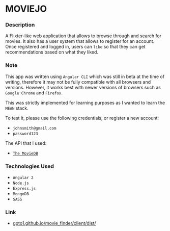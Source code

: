 # MOVIEJO

### Description
A Flixter-like web application that allows to browse through and search for movies. It also has a user system that allows to register for an account. Once registered and logged in, users can `like` so that they can get recommendations based on what they liked.

### Note
This app was written using `Angular CLI` which was still in beta at the time of writing, therefore it may not be fully compatible with all browsers and versions. However, it works best with newer versions of browsers such as `Google Chrome` and `Firefox`. 

This was strictly implemented for learning purposes as I wanted to learn the `MEAN` stack.

To test it, please use the following credentials, or register a new account:
* `johnsmith@gmail.com`
* `password123`

The API that I used:
* [`The MovieDB`](https://www.themoviedb.org)

### Technologies Used
* `Angular 2`
* `Node.js`
* `Express.js`
* `MongoDB`
* `SASS`

### Link
* [goto1.github.io/movie_finder/client/dist/](https://goto1.github.io/movie_finder/client/dist/)